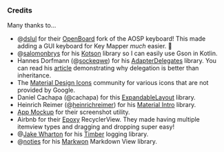 ### Credits

Many thanks to...

 - @[dslul](https://github.com/dslul) for their [OpenBoard](https://github.com/dslul/openboard) fork of the AOSP keyboard! This made adding a GUI keyboard for Key Mapper _much_ easier. 🎉
 - @[salomonbrys] for his [Kotson] library so I can easily use Gson in Kotlin.
 - Hannes Dorfmann (@[sockeqwe]) for his [AdapterDelegates] library. You can read his [article] demonstrating why delegation is better than inheritance.
 - The [Material Design Icons] community for various icons that are not provided by Google.
 - Daniel Cachapa (@cachapa) for this [ExpandableLayout](https://github.com/cachapa/ExpandableLayout) library.
 - Heinrich Reimer (@[heinrichreimer]) for his [Material Intro](https://github.com/heinrichreimer/material-intro) library.
 - [App Mockup] for their screenshot utility.
 - Airbnb for their [Epoxy](https://github.com/airbnb/epoxy) RecyclerView. They made having multiple itemview types and dragging and dropping super easy!
 - @[Jake Wharton](https://github.com/JakeWharton) for his [Timber](https://github.com/JakeWharton/timber) logging library.
 - @[noties](https://github.com/noties) for his [Markwon](https://github.com/noties/Markwon) Markdown View library.

[salomonbrys]: https://github.com/salomonbrys
[Kotson]: https://github.com/salomonbrys/Kotson

[sockeqwe]: https://github.com/sockeqwe
[AdapterDelegates]: https://github.com/sockeqwe/AdapterDelegates
[article]: http://hannesdorfmann.com/android/adapter-delegates

[Material Design Icons]: https://materialdesignicons.com/

[mukeshsolanki]: https://github.com/mukeshsolanki
[MarkdownView]: https://github.com/mukeshsolanki/MarkdownView-Android

[heinrichreimer]: https://github.com/heinrichreimer

[App Mockup]: https://app-mockup.com/
